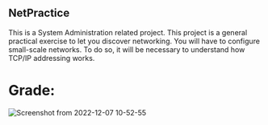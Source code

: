 ## NetPractice
This is a System Administration related project.
This project is a general practical exercise to let you discover networking.
You will have to configure small-scale networks. To do so, it will be necessary to understand how TCP/IP addressing works.

# Grade:
![Screenshot from 2022-12-07 10-52-55](https://github.com/t-pereira06/42_NetPractice/assets/118270669/d3fea787-7283-4711-ab5f-f5ee8550f485)
